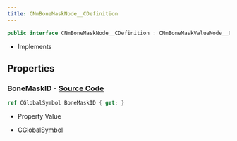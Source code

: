 ```yaml
---
title: CNmBoneMaskNode__CDefinition
---
```


```csharp
public interface CNmBoneMaskNode__CDefinition : CNmBoneMaskValueNode__CDefinition, CNmValueNode__CDefinition, CNmGraphNode__CDefinition, ISchemaClass<CNmGraphNode__CDefinition>, ISchemaClass<CNmValueNode__CDefinition>, ISchemaClass<CNmBoneMaskValueNode__CDefinition>, ISchemaClass<CNmBoneMaskNode__CDefinition>, ISchemaField, ISchemaClass, INativeHandle
```

- Implements

## Properties

### **BoneMaskID** - [Source Code](https://github.com/swiftly-solution/swiftlys2/blob/main/managed/src/SwiftlyS2.Generated/Schemas/Interfaces/CNmBoneMaskNode__CDefinition.cs#L16)

```csharp
ref CGlobalSymbol BoneMaskID { get; }
```

- Property Value

- [CGlobalSymbol](/docs/api/shared/natives/cglobalsymbol)

